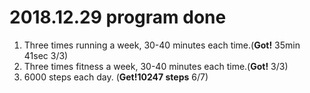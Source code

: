 # 2018.12.29 program done


 
1. Three times running a week, 30-40 minutes each time.(**Got!** 35min 41sec 3/3)
2. Three times fitness a week, 30-40 minutes each time.(**Got!** 3/3)
3. 6000 steps each day. (**Get!**10247** steps** 6/7)

